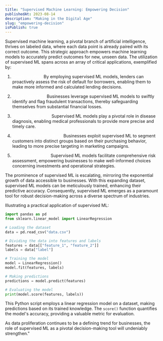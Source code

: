 ```yaml
---
title: "Supervised Machine Learning: Empowering Decision"
publishedAt: 2023-08-14
description: "Making in the Digital Age"
slug: "empowering-decision"
isPublish: true
---
```


Supervised machine learning, a pivotal branch of artificial intelligence, thrives on labeled data, where each data point is already paired with its correct outcome. This strategic approach empowers machine learning models to accurately predict outcomes for new, unseen data. The utilization of supervised ML spans across an array of critical applications, exemplified by:

1. <font color="white">Credit Scoring:</font> By employing supervised ML models, lenders can proactively assess the risk of default for borrowers, enabling them to make more informed and calculated lending decisions.

2. <font color="white">Fraud Detection:</font> Businesses leverage supervised ML models to swiftly identify and flag fraudulent transactions, thereby safeguarding themselves from substantial financial losses.

3. <font color="white">Medical Diagnosis:</font> Supervised ML models play a pivotal role in disease diagnosis, enabling medical professionals to provide more precise and timely care.

4. <font color="white">Customer Segmentation:</font> Businesses exploit supervised ML to segment customers into distinct groups based on their purchasing behavior, leading to more precise targeting in marketing campaigns.

5. <font color="white">Risk Management:</font> Supervised ML models facilitate comprehensive risk assessment, empowering businesses to make well-informed choices concerning investments and operational strategies.

The prominence of supervised ML is escalating, mirroring the exponential growth of data accessible to businesses. With this expanding dataset, supervised ML models can be meticulously trained, enhancing their predictive accuracy. Consequently, supervised ML emerges as a paramount tool for robust decision-making across a diverse spectrum of industries.

Illustrating a practical application of supervised ML:

```python
import pandas as pd
from sklearn.linear_model import LinearRegression

# Loading the dataset
data = pd.read_csv("data.csv")

# Dividing the data into features and labels
features = data[["feature_1", "feature_2"]]
labels = data["label"]

# Training the model
model = LinearRegression()
model.fit(features, labels)

# Making predictions
predictions = model.predict(features)

# Evaluating the model
print(model.score(features, labels))
```

This Python script employs a linear regression model on a dataset, making predictions based on its trained knowledge. The `score()` function quantifies the model's accuracy, providing a valuable metric for evaluation.

As data proliferation continues to be a defining trend for businesses, the role of supervised ML as a pivotal decision-making tool will undeniably strengthen."
